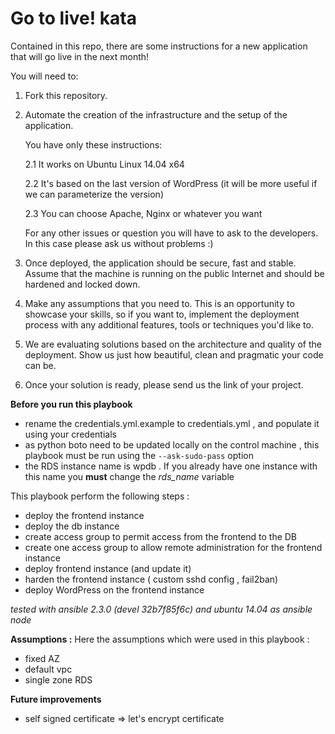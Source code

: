 Go to live! kata
==================================

Contained in this repo, there are some instructions for a new application that will go live in the next month!

You will need to:

1. Fork this repository.

2. Automate the creation of the infrastructure and the setup of the application.

   You have only these instructions:

   2.1 It works on Ubuntu Linux 14.04 x64

   2.2 It's based on the last version of WordPress (it will be more useful if we can parameterize the version)

   2.3 You can choose Apache, Nginx or whatever you want

   For any other issues or question you will have to ask to the developers. In this case please ask us without problems :)

3. Once deployed, the application should be secure, fast and stable. Assume that the machine is running on the public Internet and should be hardened and locked down.

4. Make any assumptions that you need to. This is an opportunity to showcase your skills, so if you want to, implement the deployment process with any additional features, tools or techniques you'd like to.

5. We are evaluating solutions based on the architecture and quality of the deployment. Show us just how beautiful, clean and pragmatic your code can be.

6. Once your solution is ready, please send us the link of your project.


**Before you run this playbook**
* rename the credentials.yml.example to credentials.yml , and populate it using your credentials
* as python boto need to be updated locally on the control machine , this playbook must be run using the `--ask-sudo-pass` option
* the RDS instance name is wpdb . If you already have one instance with this name you **must** change the *rds_name* variable


This playbook perform the following steps :
* deploy the frontend instance
* deploy the db instance
* create access group to permit access from the frontend to the DB
* create one access group to allow remote administration for the frontend instance
* deploy frontend instance (and update it)
* harden the frontend instance ( custom sshd config , fail2ban)
* deploy WordPress on the frontend instance

 *tested with ansible 2.3.0 (devel 32b7f85f6c) and ubuntu 14.04 as ansible node*


**Assumptions :**
Here the assumptions which were used in this playbook :
* fixed AZ
* default vpc
* single zone RDS


**Future improvements**
* self signed certificate => let's encrypt certificate
